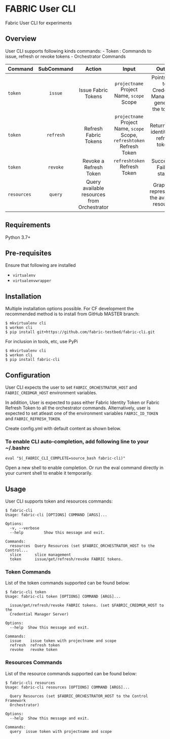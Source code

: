 # FABRIC User CLI

Fabric User CLI for experiments

## Overview
User CLI supports following kinds commands:
    - Token : Commands to issue, refresh or revoke tokens
    - Orchestrator Commands

Command | SubCommand | Action | Input | Output
:--------|:----:|:----:|:---:|:---:
`token` | `issue`| Issue Fabric Tokens | `projectname` Project Name, `scope` Scope | Points user to Credential Manager to generate the tokens
`token` | `refresh`| Refresh Fabric Tokens | `projectname` Project Name, `scope` Scope, `refreshtoken` Refresh Token | Returns new identity and refresh tokens
`token` | `revoke` | Revoke a Refresh Token |  `refreshtoken` Refresh Token | Success or Failure status
`resources` | `query` | Query available resources from Orchestrator |  | Graph ML representing the available resources

## Requirements
Python 3.7+

## Pre-requisites
Ensure that following are installed
- `virtualenv`
- `virtualenvwrapper`

## Installation
Multiple installation options possible. For CF development the recommended method is to install from GitHub MASTER branch:
```
$ mkvirtualenv cli
$ workon cli
$ pip install git+https://github.com/fabric-testbed/fabric-cli.git
```
For inclusion in tools, etc, use PyPi
```
$ mkvirtualenv cli
$ workon cli
$ pip install fabric-cli
```

## Configuration
User CLI expects the user to set `FABRIC_ORCHESTRATOR_HOST` and `FABRIC_CREDMGR_HOST` environment variables. 

In addition, User is expected to pass either Fabric Identity Token or Fabric Refresh Token to all the orchestrator commands. 
Alternatively, user is expected to set atleast one of the environment variables `FABRIC_ID_TOKEN` and `FABRIC_REFRESH_TOKEN`.

Create config.yml with default content as shown below. 
 
### To enable CLI auto-completion, add following line to your ~/.bashrc
```
eval "$(_FABRIC_CLI_COMPLETE=source_bash fabric-cli)"
```
Open a new shell to enable completion.
Or run the eval command directly in your current shell to enable it temporarily.

## Usage
User CLI supports token and resources commands:
```
$ fabric-cli
Usage: fabric-cli [OPTIONS] COMMAND [ARGS]...

Options:
  -v, --verbose
  --help         Show this message and exit.

Commands:
  resources  Query Resources (set $FABRIC_ORCHESTRATOR_HOST to the Control...
  slice      slice management
  token      issue/get/refresh/revoke FABRIC tokens.
```

### Token Commands
List of the token commands supported can be found below:
```
$ fabric-cli token
Usage: fabric-cli token [OPTIONS] COMMAND [ARGS]...

  issue/get/refresh/revoke FABRIC tokens. (set $FABRIC_CREDMGR_HOST to the
  Credential Manager Server)

Options:
  --help  Show this message and exit.

Commands:
  issue    issue token with projectname and scope
  refresh  refresh token
  revoke   revoke token
```

### Resources Commands
List of the resource commands supported can be found below:
```
$ fabric-cli resources
Usage: fabric-cli resources [OPTIONS] COMMAND [ARGS]...

  Query Resources (set $FABRIC_ORCHESTRATOR_HOST to the Control Framework
  Orchestrator)

Options:
  --help  Show this message and exit.

Commands:
  query  issue token with projectname and scope
```